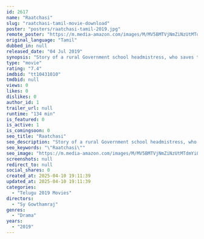 ```yaml
---
id: 2617
name: "Raatchasi"
slug: "raatchasi-tamil-movie-download"
poster: "posters/raatchasi-tamil-2019.jpg"
remote_poster: "https://m.media-amazon.com/images/M/MV5BMTVjNmZiNzUtMTdmYi00ZGMxLTg1MTgtNGYwZGJkNTgzNjZhXkEyXkFqcGc@._V1_SX300.jpg"
original_language: "Tamil"
dubbed_in: null
released_date: "04 Jul 2019"
synopsis: "Story of a rural Government school headmistress, who saves the school from its decline and reforms the same by handling the hindrances from private school owners, Govt. officials, politicians and even her colleagues."
type: "movie"
rating: "7.4"
imdbid: "tt10431010"
tmdbid: null
views: 0
likes: 0
dislikes: 0
author_id: 1
trailer_url: null
runtime: "134 min"
is_featured: 0
is_active: 1
is_comingsoon: 0
seo_title: "Raatchasi"
seo_description: "Story of a rural Government school headmistress, who saves the school from its decline and reforms the same by handling the hindrances from private school owners, Govt. officials, politicians and even her colleagues."
seo_keywords: "\"Raatchasi\""
seo_image: "https://m.media-amazon.com/images/M/MV5BMTVjNmZiNzUtMTdmYi00ZGMxLTg1MTgtNGYwZGJkNTgzNjZhXkEyXkFqcGc@._V1_SX300.jpg"
screenshots: null
redirect_to: null
social_shares: 0
created_at: 2025-04-10 19:11:39
updated_at: 2025-04-10 19:11:39
categories:
  - "Telugu 2019 Movies"
directors:
  - "Sy Gowthamraj"
genres:
  - "Drama"
years:
  - "2019"
---
```

